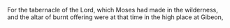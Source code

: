 For the tabernacle of the Lord, which Moses had made in the wilderness, and the altar of burnt offering were at that time in the high place at Gibeon,
